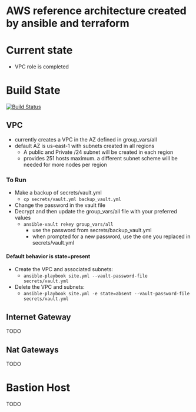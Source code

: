 # AWS reference architecture created by ansible and terraform
  
# Current state
- VPC role is completed

# Build State
[![Build Status](https://codebuild.us-east-1.amazonaws.com/badges?uuid=eyJlbmNyeXB0ZWREYXRhIjoiUUMxeGJMVkd6Nmx1TDBhTC91RlAramd2anZsc1YrYVlod3N4MEtUTDdYMHNCd3hON0RXSFl5RzMrT044S3NTM09YT3VLZmhPRkZ1eWNXWkdUNC9QZllvPSIsIml2UGFyYW1ldGVyU3BlYyI6IlFtbVloSzN3bmh3ZTN1T1AiLCJtYXRlcmlhbFNldFNlcmlhbCI6MX0%3D&branch=master)](https://github.com/jay13jay/terraform_aws.git)
  
## VPC
- currently creates a VPC in the AZ defined in group_vars/all
- default AZ is us-east-1 with subnets created in all regions
    - A public and Private /24 subnet will be created in each region
    - provides 251 hosts maximum. a different subnet scheme will be needed for more nodes per region
  
### To Run
- Make a backup of secrets/vault.yml
    - ```cp secrets/vault.yml backup_vault.yml```
- Change the password in the vault file
- Decrypt and then update the group_vars/all file with your preferred values
    - ```ansible-vault rekey group_vars/all```
        - use the password from secrets/backup_vault.yml
        - when prompted for a new password, use the one you replaced in secrets/vault.yml
 


#### Default behavior is state=present
- Create the VPC and associated subnets:
	- ```ansible-playbook site.yml --vault-password-file secrets/vault.yml```
- Delete the VPC and subnets:
	- ```ansible-playbook site.yml -e state=absent --vault-password-file secrets/vault.yml```
  
## Internet Gateway
TODO
  
## Nat Gateways
TODO
  
# Bastion Host
TODO
